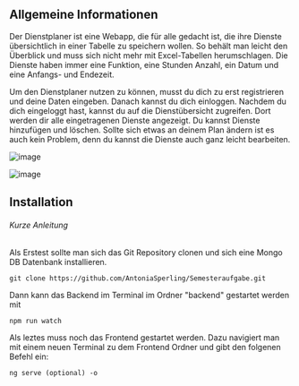 ## Allgemeine Informationen

Der Dienstplaner ist eine Webapp, die für alle gedacht ist, die ihre Dienste übersichtlich in einer Tabelle zu speichern wollen.
So behält man leicht den Überblick und muss sich nicht mehr mit Excel-Tabellen herumschlagen. Die Dienste haben immer eine Funktion, eine Stunden Anzahl, ein Datum und eine Anfangs- und Endezeit.

Um den Dienstplaner nutzen zu können, musst du dich zu erst registrieren und deine Daten eingeben. Danach kannst du dich einloggen.
Nachdem du dich eingeloggt hast, kannst du auf die Dienstübersicht zugreifen. 
Dort werden dir alle eingetragenen Dienste angezeigt. Du kannst Dienste hinzufügen und löschen. 
Sollte sich etwas an deinem Plan ändern ist es auch kein Problem, denn du kannst die Dienste auch ganz leicht bearbeiten.

![image](https://user-images.githubusercontent.com/82514219/160459267-8ffaa7f7-7781-40f4-935d-5d156537cd74.png)

![image](https://user-images.githubusercontent.com/82514219/160459395-b24da2bb-03af-471e-8656-cc95fc1bfe22.png)

## Installation

###### Kurze Anleitung

Als Erstest sollte man sich das Git Repository clonen und sich eine Mongo DB Datenbank installieren.

```
git clone https://github.com/AntoniaSperling/Semesteraufgabe.git
```

Dann kann das Backend im Terminal im Ordner "backend" gestartet werden mit 

```
npm run watch
```

Als leztes muss noch das Frontend gestartet werden. Dazu navigiert man mit einem neuen Terminal zu dem Frontend Ordner und gibt den folgenen Befehl ein:

```
ng serve (optional) -o
```
